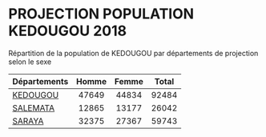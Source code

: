 # PROJECTION POPULATION KEDOUGOU 2018
	
Répartition de la population de KEDOUGOU par départements de projection selon le sexe
	
| Départements  | Homme | Femme | Total |
| --------- |:-----:|:-----:|:-----:|
| [KEDOUGOU](KEDOUGOU) | 47649 | 44834 | 92484 |
| [SALEMATA](SALEMATA) | 12865 | 13177 | 26042 |
| [SARAYA](SARAYA) | 32375 | 27367 | 59743 |
